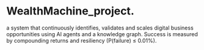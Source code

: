 # WealthMachine_project.
a system that continuously identifies, validates and scales digital business opportunities using AI agents and a knowledge graph.  Success is measured by compounding returns and resiliency (P(failure) ≤ 0.01%).
